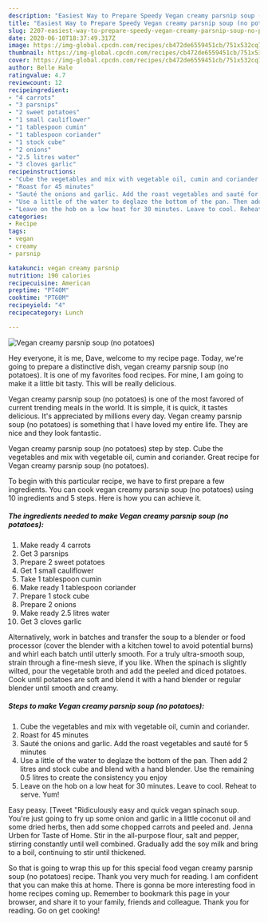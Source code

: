 ```yaml
---
description: "Easiest Way to Prepare Speedy Vegan creamy parsnip soup (no potatoes)"
title: "Easiest Way to Prepare Speedy Vegan creamy parsnip soup (no potatoes)"
slug: 2207-easiest-way-to-prepare-speedy-vegan-creamy-parsnip-soup-no-potatoes
date: 2020-06-10T18:37:49.317Z
image: https://img-global.cpcdn.com/recipes/cb472de6559451cb/751x532cq70/vegan-creamy-parsnip-soup-no-potatoes-recipe-main-photo.jpg
thumbnail: https://img-global.cpcdn.com/recipes/cb472de6559451cb/751x532cq70/vegan-creamy-parsnip-soup-no-potatoes-recipe-main-photo.jpg
cover: https://img-global.cpcdn.com/recipes/cb472de6559451cb/751x532cq70/vegan-creamy-parsnip-soup-no-potatoes-recipe-main-photo.jpg
author: Belle Hale
ratingvalue: 4.7
reviewcount: 12
recipeingredient:
- "4 carrots"
- "3 parsnips"
- "2 sweet potatoes"
- "1 small cauliflower"
- "1 tablespoon cumin"
- "1 tablespoon coriander"
- "1 stock cube"
- "2 onions"
- "2.5 litres water"
- "3 cloves garlic"
recipeinstructions:
- "Cube the vegetables and mix with vegetable oil, cumin and coriander."
- "Roast for 45 minutes"
- "Sauté the onions and garlic. Add the roast vegetables and sauté for 5 minutes"
- "Use a little of the water to deglaze the bottom of the pan. Then add 2 litres and stock cube and blend with a hand blender. Use the remaining 0.5 litres to create the consistency you enjoy"
- "Leave on the hob on a low heat for 30 minutes. Leave to cool. Reheat to serve. Yum!"
categories:
- Recipe
tags:
- vegan
- creamy
- parsnip

katakunci: vegan creamy parsnip 
nutrition: 190 calories
recipecuisine: American
preptime: "PT40M"
cooktime: "PT60M"
recipeyield: "4"
recipecategory: Lunch

---
```



![Vegan creamy parsnip soup (no potatoes)](https://img-global.cpcdn.com/recipes/cb472de6559451cb/751x532cq70/vegan-creamy-parsnip-soup-no-potatoes-recipe-main-photo.jpg)

Hey everyone, it is me, Dave, welcome to my recipe page. Today, we're going to prepare a distinctive dish, vegan creamy parsnip soup (no potatoes). It is one of my favorites food recipes. For mine, I am going to make it a little bit tasty. This will be really delicious.

Vegan creamy parsnip soup (no potatoes) is one of the most favored of current trending meals in the world. It is simple, it is quick, it tastes delicious. It's appreciated by millions every day. Vegan creamy parsnip soup (no potatoes) is something that I have loved my entire life. They are nice and they look fantastic.

Vegan creamy parsnip soup (no potatoes) step by step. Cube the vegetables and mix with vegetable oil, cumin and coriander. Great recipe for Vegan creamy parsnip soup (no potatoes).


To begin with this particular recipe, we have to first prepare a few ingredients. You can cook vegan creamy parsnip soup (no potatoes) using 10 ingredients and 5 steps. Here is how you can achieve it.

<!--inarticleads1-->

##### The ingredients needed to make Vegan creamy parsnip soup (no potatoes):

1. Make ready 4 carrots
1. Get 3 parsnips
1. Prepare 2 sweet potatoes
1. Get 1 small cauliflower
1. Take 1 tablespoon cumin
1. Make ready 1 tablespoon coriander
1. Prepare 1 stock cube
1. Prepare 2 onions
1. Make ready 2.5 litres water
1. Get 3 cloves garlic


Alternatively, work in batches and transfer the soup to a blender or food processor (cover the blender with a kitchen towel to avoid potential burns) and whirl each batch until utterly smooth. For a truly ultra-smooth soup, strain through a fine-mesh sieve, if you like. When the spinach is slightly wilted, pour the vegetable broth and add the peeled and diced potatoes. Cook until potatoes are soft and blend it with a hand blender or regular blender until smooth and creamy. 

<!--inarticleads2-->

##### Steps to make Vegan creamy parsnip soup (no potatoes):

1. Cube the vegetables and mix with vegetable oil, cumin and coriander.
1. Roast for 45 minutes
1. Sauté the onions and garlic. Add the roast vegetables and sauté for 5 minutes
1. Use a little of the water to deglaze the bottom of the pan. Then add 2 litres and stock cube and blend with a hand blender. Use the remaining 0.5 litres to create the consistency you enjoy
1. Leave on the hob on a low heat for 30 minutes. Leave to cool. Reheat to serve. Yum!


Easy peasy. [Tweet &#34;Ridiculously easy and quick vegan spinach soup. You&#39;re just going to fry up some onion and garlic in a little coconut oil and some dried herbs, then add some chopped carrots and peeled and. Jenna Urben for Taste of Home. Stir in the all-purpose flour, salt and pepper, stirring constantly until well combined. Gradually add the soy milk and bring to a boil, continuing to stir until thickened. 

So that is going to wrap this up for this special food vegan creamy parsnip soup (no potatoes) recipe. Thank you very much for reading. I am confident that you can make this at home. There is gonna be more interesting food in home recipes coming up. Remember to bookmark this page in your browser, and share it to your family, friends and colleague. Thank you for reading. Go on get cooking!
